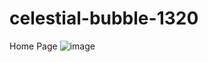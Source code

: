 # celestial-bubble-1320

Home Page
![image](https://user-images.githubusercontent.com/121330309/229435597-74840bdc-ba66-4b98-a900-df18b389ea73.png)


